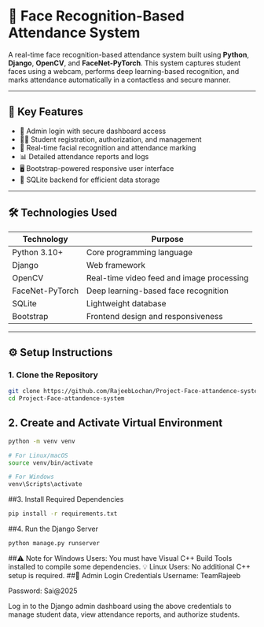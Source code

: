 # 🎯 Face Recognition-Based Attendance System

A real-time face recognition-based attendance system built using **Python**, **Django**, **OpenCV**, and **FaceNet-PyTorch**. This system captures student faces using a webcam, performs deep learning-based recognition, and marks attendance automatically in a contactless and secure manner.

---

## 📌 Key Features

- 🔐 Admin login with secure dashboard access
- 👨‍🎓 Student registration, authorization, and management
- 📸 Real-time facial recognition and attendance marking
- 📊 Detailed attendance reports and logs
- 🖥️ Bootstrap-powered responsive user interface
- 📂 SQLite backend for efficient data storage

---

## 🛠️ Technologies Used

| Technology      | Purpose                                |
|-----------------|----------------------------------------|
| Python 3.10+    | Core programming language              |
| Django          | Web framework                          |
| OpenCV          | Real-time video feed and image processing |
| FaceNet-PyTorch | Deep learning-based face recognition   |
| SQLite          | Lightweight database                   |
| Bootstrap       | Frontend design and responsiveness     |

---

## ⚙️ Setup Instructions

### 1. Clone the Repository
```bash
git clone https://github.com/RajeebLochan/Project-Face-attandence-system.git
cd Project-Face-attandence-system
```
## 2. Create and Activate Virtual Environment
```bash
python -m venv venv

# For Linux/macOS
source venv/bin/activate

# For Windows
venv\Scripts\activate
```
##3. Install Required Dependencies
```bash
pip install -r requirements.txt
```
##4. Run the Django Server
```bash
python manage.py runserver
```
##⚠️ Note for Windows Users: You must have Visual C++ Build Tools installed to compile some dependencies.
💡 Linux Users: No additional C++ setup is required.
##🔑 Admin Login Credentials
Username: TeamRajeeb

Password: Sai@2025

Log in to the Django admin dashboard using the above credentials to manage student data, view attendance reports, and authorize students.
